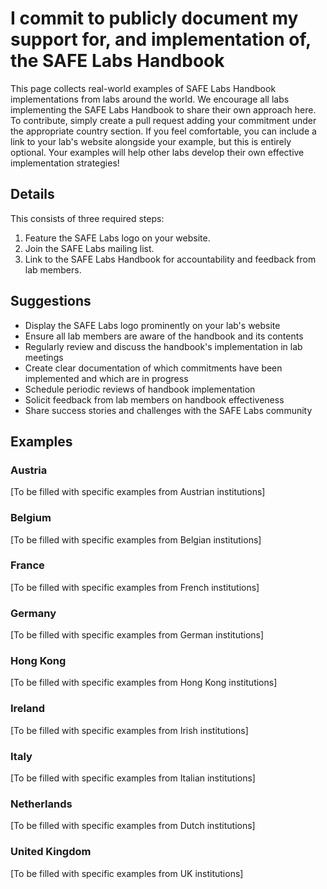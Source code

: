 # I commit to publicly document my support for, and implementation of, the SAFE Labs Handbook

This page collects real-world examples of SAFE Labs Handbook implementations from labs around the world. We encourage all labs implementing the SAFE Labs Handbook to share their own approach here. To contribute, simply create a pull request adding your commitment under the appropriate country section. If you feel comfortable, you can include a link to your lab's website alongside your example, but this is entirely optional. Your examples will help other labs develop their own effective implementation strategies!

## Details
This consists of three required steps:
1. Feature the SAFE Labs logo on your website.
2. Join the SAFE Labs mailing list.
3. Link to the SAFE Labs Handbook for accountability and feedback from lab members.

## Suggestions
- Display the SAFE Labs logo prominently on your lab's website
- Ensure all lab members are aware of the handbook and its contents
- Regularly review and discuss the handbook's implementation in lab meetings
- Create clear documentation of which commitments have been implemented and which are in progress
- Schedule periodic reviews of handbook implementation
- Solicit feedback from lab members on handbook effectiveness
- Share success stories and challenges with the SAFE Labs community

## Examples

### Austria
[To be filled with specific examples from Austrian institutions]

### Belgium
[To be filled with specific examples from Belgian institutions]

### France
[To be filled with specific examples from French institutions]

### Germany
[To be filled with specific examples from German institutions]

### Hong Kong
[To be filled with specific examples from Hong Kong institutions]

### Ireland
[To be filled with specific examples from Irish institutions]

### Italy
[To be filled with specific examples from Italian institutions]

### Netherlands
[To be filled with specific examples from Dutch institutions]

### United Kingdom
[To be filled with specific examples from UK institutions]
